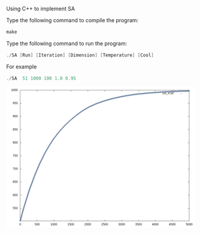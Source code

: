 Using C++ to implement SA


Type the following command to compile the program:
```cpp
make
```
Type the following command to run the program:
```cpp
./SA [Run] [Iteration] [Dimension] [Temperature] [Cool]
```

For example
```cpp
./SA  51 1000 100 1.0 0.95

```

[![Average convergence curve of SA ](https://github.com/james093131/Simulation-Annealing/blob/master/Convergence.png)]()

